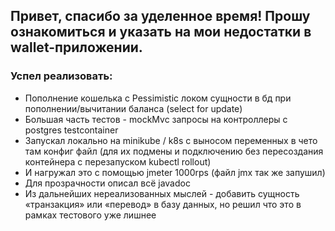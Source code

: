 ## Привет, спасибо за уделенное время! Прошу ознакомиться и указать на мои недостатки в wallet-приложении.

### Успел реализовать:
 
- Пополнение кошелька с Pessimistic локом сущности в бд при пополнении/вычитании баланса (select for update)
- Большая часть тестов - mockMvc запросы на контроллеры с postgres testcontainer
- Запускал локально на minikube / k8s с выносом переменных в чето там конфиг файл (для их подмены и подключению без пересоздания контейнера с перезапуском kubectl rollout)
- И нагружал это с помощью jmeter 1000rps (файл jmx так же запушил)
- Для прозрачности описал всё javadoc
- Из дальнейших нереализованных мыслей - добавить сущность «транзакция» или «перевод» в базу данных, но решил что это в рамках тестового уже лишнее